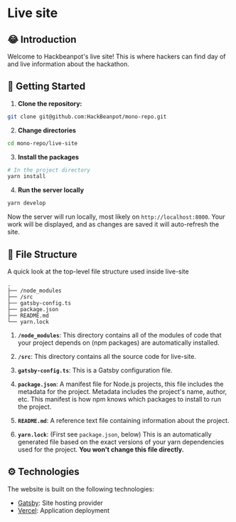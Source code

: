 # Live site

## :joy: Introduction

Welcome to Hackbeanpot's live site! This is where hackers can find day of and live information about the hackathon.

## :zany_face: Getting Started

1. **Clone the repository:**

```bash
git clone git@github.com:HackBeanpot/mono-repo.git
```

2. **Change directories**

```bash
cd mono-repo/live-site
```

3. **Install the packages**

```bash
# In the project directory
yarn install
```

4. **Run the server locally**

```bash
yarn develop
```

Now the server will run locally, most likely on `http://localhost:8000`. Your work will be displayed, and as changes are saved it will auto-refresh the site.

## :file_folder: File Structure

A quick look at the top-level file structure used inside live-site

    .
    ├── /node_modules
    ├── /src
    ├── gatsby-config.ts
    ├── package.json
    ├── README.md
    └── yarn.lock

1.  **`/node_modules`**: This directory contains all of the modules of code that your project depends on (npm packages) are automatically installed.

2.  **`/src`**: This directory contains all the source code for live-site.

3.  **`gatsby-config.ts`**: This is a Gatsby configuration file.

4.  **`package.json`**: A manifest file for Node.js projects, this file includes the metadata for the project. Metadata includes the project's name, author, etc. This manifest is how npm knows which packages to install to run the project.

5.  **`README.md`**: A reference text file containing information about the project.

6.  **`yarn.lock`**: (First see `package.json`, below) This is an automatically generated file based on the exact versions of your yarn dependencies used for the project. **You won't change this file directly.**

## :gear: Technologies

The website is built on the following technologies:

- [Gatsby](https://www.gatsbyjs.com/): Site hosting provider
- [Vercel](https://vercel.com/): Application deployment
